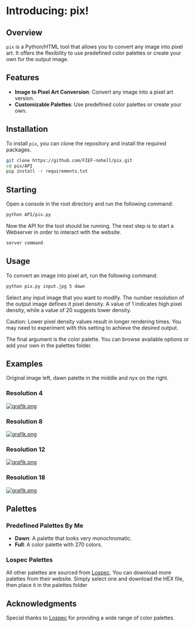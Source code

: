 # Introducing: pix!

## Overview

`pix` is a Python/HTML tool that allows you to convert any image into pixel art. It offers the flexibility to use predefined color palettes or create your own for the output image.

## Features

- **Image to Pixel Art Conversion**: Convert any image into a pixel art version.
- **Customizable Palettes**: Use predefined color palettes or create your own.

## Installation

To install `pix`, you can clone the repository and install the required packages.

```bash
git clone https://github.com/FIEF-nohell/pix.git
cd pix/API
pip install -r requirements.txt
```

## Starting

Open a console in the root directory and run the following command:

```bash
python API/pix.py
```

Now the API for the tool should be running. The next step is to start a Webserver in order to interact with the website.

```bash
server command
```

## Usage

To convert an image into pixel art, run the following command:

```bash
python pix.py input.jpg 5 dawn
```

Select any input image that you want to modify. The number resolution of the output image defines it pixel density. A value of 1 indicates high pixel density, while a value of 20 suggests lower density.

Caution: Lower pixel density values result in longer rendering times. You may need to experiment with this setting to achieve the desired output.

The final argument is the color palette. You can browse available options or add your own in the palettes folder.


## Examples

Original image left, dawn palette in the middle and nyx on the right.

### Resolution 4
[![grafik.png](https://i.postimg.cc/qRPzNyT1/grafik.png)](https://postimg.cc/WF72KDtZ)

### Resolution 8
[![grafik.png](https://i.postimg.cc/bvbvKdbb/grafik.png)](https://postimg.cc/wtqHNqwT)

### Resolution 12
[![grafik.png](https://i.postimg.cc/5yjWWkGG/grafik.png)](https://postimg.cc/kRrpxw7F)

### Resolution 18
[![grafik.png](https://i.postimg.cc/fTmDz1kn/grafik.png)](https://postimg.cc/4mfrwLzB)

## Palettes

### Predefined Palettes By Me

- **Dawn**: A palette that looks very monochromatic.
- **Full**: A color palette with 270 colors.
  
### Lospec Palettes

All other palettes are sourced from [Lospec](https://lospec.com). You can download more palettes from their website. Simply select one and download the HEX file, then place it in the palettes folder


## Acknowledgments

Special thanks to [Lospec](https://lospec.com) for providing a wide range of color palettes.
